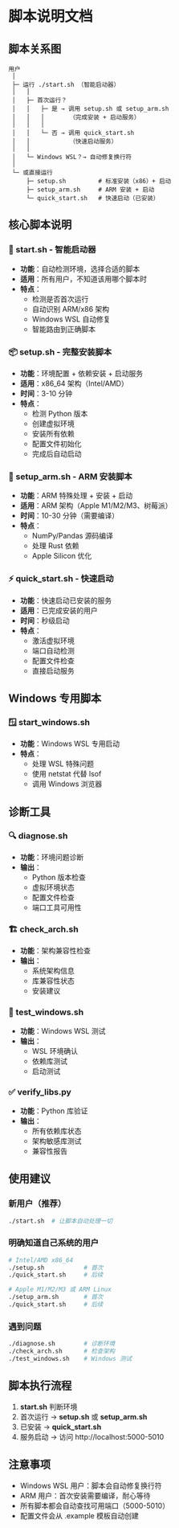 # 脚本说明文档

## 脚本关系图

```
用户
 │
 ├─ 运行 ./start.sh （智能启动器）
 │   │
 │   ├─ 首次运行？
 │   │   ├─ 是 → 调用 setup.sh 或 setup_arm.sh
 │   │   │       （完成安装 + 启动服务）
 │   │   │
 │   │   └─ 否 → 调用 quick_start.sh
 │   │           （快速启动服务）
 │   │
 │   └─ Windows WSL？→ 自动修复换行符
 │
 └─ 或直接运行
     ├─ setup.sh         # 标准安装（x86）+ 启动
     ├─ setup_arm.sh     # ARM 安装 + 启动
     └─ quick_start.sh   # 快速启动（已安装）
```

## 核心脚本说明

### 🎯 start.sh - 智能启动器
- **功能**：自动检测环境，选择合适的脚本
- **适用**：所有用户，不知道该用哪个脚本时
- **特点**：
  - 检测是否首次运行
  - 自动识别 ARM/x86 架构
  - Windows WSL 自动修复
  - 智能路由到正确脚本

### 📦 setup.sh - 完整安装脚本
- **功能**：环境配置 + 依赖安装 + 启动服务
- **适用**：x86_64 架构（Intel/AMD）
- **时间**：3-10 分钟
- **特点**：
  - 检测 Python 版本
  - 创建虚拟环境
  - 安装所有依赖
  - 配置文件初始化
  - 完成后自动启动

### 🔧 setup_arm.sh - ARM 安装脚本  
- **功能**：ARM 特殊处理 + 安装 + 启动
- **适用**：ARM 架构（Apple M1/M2/M3、树莓派）
- **时间**：10-30 分钟（需要编译）
- **特点**：
  - NumPy/Pandas 源码编译
  - 处理 Rust 依赖
  - Apple Silicon 优化

### ⚡ quick_start.sh - 快速启动
- **功能**：快速启动已安装的服务
- **适用**：已完成安装的用户
- **时间**：秒级启动
- **特点**：
  - 激活虚拟环境
  - 端口自动检测
  - 配置文件检查
  - 直接启动服务

## Windows 专用脚本

### 🪟 start_windows.sh
- **功能**：Windows WSL 专用启动
- **特点**：
  - 处理 WSL 特殊问题
  - 使用 netstat 代替 lsof
  - 调用 Windows 浏览器

## 诊断工具

### 🔍 diagnose.sh
- **功能**：环境问题诊断
- **输出**：
  - Python 版本检查
  - 虚拟环境状态
  - 配置文件检查
  - 端口工具可用性

### 🏗️ check_arch.sh
- **功能**：架构兼容性检查
- **输出**：
  - 系统架构信息
  - 库兼容性状态
  - 安装建议

### 🧪 test_windows.sh
- **功能**：Windows WSL 测试
- **输出**：
  - WSL 环境确认
  - 依赖库测试
  - 启动测试

### ✅ verify_libs.py
- **功能**：Python 库验证
- **输出**：
  - 所有依赖库状态
  - 架构敏感库测试
  - 兼容性报告

## 使用建议

### 新用户（推荐）
```bash
./start.sh  # 让脚本自动处理一切
```

### 明确知道自己系统的用户
```bash
# Intel/AMD x86_64
./setup.sh           # 首次
./quick_start.sh     # 后续

# Apple M1/M2/M3 或 ARM Linux
./setup_arm.sh       # 首次
./quick_start.sh     # 后续
```

### 遇到问题
```bash
./diagnose.sh        # 诊断环境
./check_arch.sh      # 检查架构
./test_windows.sh    # Windows 测试
```

## 脚本执行流程

1. **start.sh** 判断环境
2. 首次运行 → **setup.sh** 或 **setup_arm.sh**
3. 已安装 → **quick_start.sh**
4. 服务启动 → 访问 http://localhost:5000-5010

## 注意事项

- Windows WSL 用户：脚本会自动修复换行符
- ARM 用户：首次安装需要编译，耐心等待
- 所有脚本都会自动查找可用端口（5000-5010）
- 配置文件会从 .example 模板自动创建